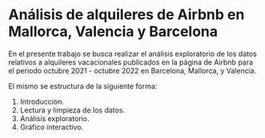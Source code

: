 # Análisis de alquileres de Airbnb en Mallorca, Valencia y Barcelona

En el presente trabajo se busca realizar el análisis exploratorio de los datos relativos a alquileres vacacionales publicados en la página de Airbnb para el periodo octubre 2021 - octubre 2022 en Barcelona, Mallorca, y Valencia.

El mismo se estructura de la siguiente forma:

1. Introducción.
2. Lectura y limpieza de los datos.
3. Análisis exploratorio.
4. Gráfico interactivo.
